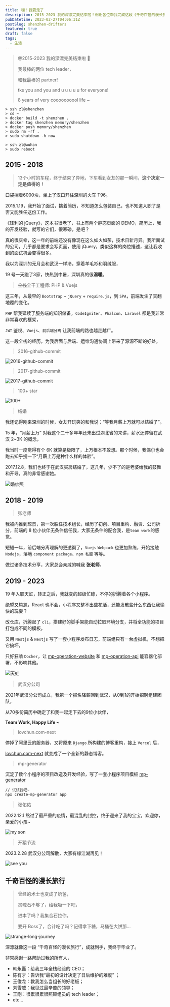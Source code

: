 ```yaml
---
title: 嘿！我要走了
description: 2015-2023 我的深漂完美结束啦！谢谢各位帮我完成这段《千奇百怪的漫长旅行》。
pubDatetime: 2023-02-27T04:06:31Z
postSlug: shenzhen-drifters
featured: true
draft: false
tags:
  - 生活
---
```


> @2015-2023 我的深漂完美结束啦 :tada:
>
> 我最棒的两位 tech leader，
>
> 和我最棒的 partner!
>
> tks you and you and u u u u u for everyone!
>
> 8 years of very coooooooool life ~

```shell
> ssh zl@shenzhen
> cd ~
> docker build -t shenzhen .
> docker tag shenzhen memory/shenzhen
> docker push memory/shenzhen
> sudo rm -rf .
> sudo shutdown -h now

> ssh zl@wuhan
> sudo reboot
```

## 2015 - 2018

> 13个小时的车程，终于结束了异地，下车看到女友的那一瞬间，**这个决定一定是值得的！**

口袋揣着6000块，坐上了汉口开往深圳的火车 T96。

2015.1.19，我开始了面试，揣着简历，不知道怎么包装自己，也不知道入职了是否又能胜任这份工作。

《锋利的 jQuery》，这本书很老了，书上有两个静态页面的 DEMO，简历上，我的开发经验，就写的它们，很寒碜，是吧？

真的很庆幸，这一年的前端还没有像现在这么如火如荼，技术日新月异。我所面试的公司，几乎都是要求会写页面，使用 jQuery，类似这样的岗位描述，这让我收到的面试机会变得很多。

我以为深圳的元月会和武汉一样冷，穿着羊毛衫和羽绒服，

19 号一天跑了3家，快热到中暑，深圳真的很**温暖**。

> ~~全栈~~全干工程师: PHP & Vuejs

这三年，从最早的 `Bootstrap` + `jQuery` + `require.js`，到 `SPA`，前端发生了天翻地覆的变化。

`PHP` 帮我延续了服务端的知识储备，`CodeIgniter`、`Phalcon`、`Laravel` 都是我非常非常喜欢的框架，

`JWT` 鉴权、`Vuejs`、`前后端分离` 让我前端的路也越走越广。

这一段全栈的经历，为我后面与后端、运维沟通协调上带来了源源不断的好处。

> 2016-github-commit

![2016-github-commit](/images/shenzhen-drifters/2016-github-commit.jpg)

> 2017-github-commit

![2017-github-commit](/images/shenzhen-drifters/2017-github-commit.jpg)

> 100+ star

![100+](/images/shenzhen-drifters/100-star.jpg)

> 结婚

我还记得刚来深圳的时候，女友开玩笑的和我说：“等我月薪上万就可以结婚了”。

15 年，“月薪上万” 对我这个二十多年年还未出过湖北省的来讲，薪水还停留在武汉 2~3K 的概念，

我当时一度觉得有个 6K 就算是极限了，上万根本不敢想。那个时候，我偶尔也会跑去知乎搜一下“月薪上万是种什么样的体验”。

2017.12.8，我们也终于在武汉买房结婚了，这几年，少不了的是老婆给我的鼓舞和开导，真的非常感谢她。

![婚纱照](/images/shenzhen-drifters/wedding-photo.jpg)

## 2018 - 2019

> 张老师

我被内推到琼景，第一次胜任技术组长，经历了初创、项目重构、融资、公司拆分，前端的 8 位小伙伴无条件信任我，大家无条件的配合我，是`team work`的感觉。

短短一年，前后端分离理解的更透彻了，`Vuejs` `Webpack` 也更加熟练，开始接触 `Nodejs`，落地 `component package`、`npm 私服` 等等。

做过诸多技术分享，大家总会亲戚的喊我 **张老师**。

## 2019 - 2023

19 年入职天虹，转正之后，我就变的超级忙碌，不停的折腾着各个小程序。

绝望又尴尬，React 也不会，小程序又整不出些花活，还能发散些什么东西让我愉快的玩耍？

改仓库，折腾起了 `cli`，搭建好的脚手架能自动拉取环境分支，并将全功能的项目打包成不同的模板，

又用 `Nestjs` & `Nextjs` 写了一套小程序发布日志，前端组只有一台虚拟机，不想把它搞坏，

只好狂啃 `Docker`，让 [mp-operation-website](https://github.com/PassionZale/mp-operation-website) 和 [mp-operation-api](https://github.com/PassionZale/mp-operation-api) 能容器化部署，不影响其他。

![天虹](/images/shenzhen-drifters/rainbow.png)

> 武汉分公司

2021年武汉分公司成立，我第一个报名降薪回到武汉，从0到1的开始招聘组建团队，

从70多份简历中确定了和我一起走下去的9位小伙伴，

**Team Work, Happy Life ~**

> lovchun.com-next

停掉了阿里云的服务器，又将原来 `Django` 所构建的博客重构，接上 `Vercel` 后，

[lovchun.com-next](https://github.com/PassionZale/lovchun.com-next) 就变成了一个全新的静态博客。

> mp-generator

沉淀了数个小程序的项目改造及开发经验，写了一套小程序项目模板 [mp-generator](https://github.com/PassionZale/mp-generator)

```shell
// 试试我吧~
npx create-mp-generator app
```

> 张佑佑

2022.12.1 熬过了最严重的疫情，最混乱的封控，终于迎来了我的宝宝，欢迎你，亲爱的小孩~

![my son](/images/shenzhen-drifters/my-son.jpeg)

> 开猿节流

2023.2.28 武汉分公司解散，大家有缘江湖再见！

![see you](/images/shenzhen-drifters/see-you.png)

## 千奇百怪的漫长旅行

> 曾经的术士也变成了奶爸，
>
> 灵魂石不够了，给我吸一下吧，
>
> 进本了吗？我集合石拉你，
>
> 要开 Boss了，合计吃了吗？记得拿下糖，马桶在大饼那...

![strange-long-journey](/images/shenzhen-drifters/strange-long-journey.webp)

深漂就像这一段 “千奇百怪的漫长旅行”，成就到手，我终于毕业了。

非常感谢一路帮助过我的所有人，

- 韩永矗：给我三年全栈经验的 CEO；
- 陈有才：告诉我“最初的设计决定了日后维护的难度” ；
- 王俊龙：教我怎么当组长的好老板；
- 刘雪威：我见过最辛苦的领导；
- 王刚：很累很累很照顾组员的 tech leader；
- etc...
